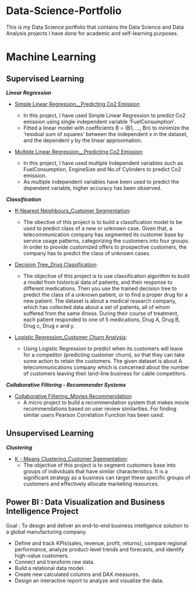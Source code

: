 # Data-Science-Portfolio
This is my Data Science portfolio that contains the Data Science and Data Analysis projects I have done for academic and self-learning purposes.

# Machine Learning
## Supervised Learning
  ***Linear Regression***

  * [Simple Linear Regression__Predicting Co2 Emission](https://github.com/RajBathani/DataScience/blob/master/Linear%20Regression/Linear%20Regression_Co2%20Emission.ipynb) 
    * In this project, I have used Simple Linear Regression to predict Co2 emission using single independent variable 'FuelConsumption'.
    * Fitted a linear model with coefficients B = (B1, ..., Bn) to minimize the 'residual sum of squares' between the independent x in the dataset, and the dependent y by the  linear approximation.
    
  * [Multiple Linear Regression__Predicting Co2 Emission](https://github.com/RajBathani/DataScience/blob/master/Linear%20Regression/Multiple%20Linear%20Regression_Co2%20Emission.ipynb)
    * In this project, I have used multiple Independent variables such as FuelConsumption, EngineSize and No.of Cylinders to predict Co2 emission.
    * As multiple independent variables have been used to predict the dependent variable, higher accuracy has been observed.
  
  ***Classification***
  * [K-Nearest Neighbours_Customer Segmentation](https://github.com/RajBathani/Machine-Learning_Classification/blob/main/KNN%20algorithm/Customer%20Segmentation_KNN.ipynb):
    * The obective of this project is to build a classification model to be used to predict class of a new or unknown case. Given that, a telecommunication company has segmented its customer base by service usage patterns, categorizing the customers into four groups. In order to provide customized offers to prospective customers, the company has to predict the class of unknown cases.
    
  * [Decision Tree_Drug Classification](https://github.com/RajBathani/Machine-Learning_Classification/blob/main/Decision%20Tree/Decision%20Trees_Drug%20Classification.ipynb):
    * The objective of this project is to use classification algorithm to build a model from historical data of patients, and their response to different medications. Then you use the trained decision tree to predict the class of a unknown patient, or to find a proper drug for a new patient. The dataset is about a medical research company, which has collected data about a set of patients, all of whom suffered from the same illness. During their course of treatment, each patient responded to one of 5 medications, Drug A, Drug B, Drug c, Drug x and y. 
    
  * [Logistic Regression_Customer Churn Analysis](https://github.com/RajBathani/Machine-Learning_Classification/blob/main/Logistic%20Regression/Logistic%20Regression_Churn%20Analysis.ipynb):
    * Using Logistic Regression to predict when its customers will leave for a competitor (predicting customer churn), so that they can take some action to retain the customers. The given dataset is about A telecommunications company which is concerned about the number of customers leaving their land-line business for cable competitors. 
  
  ***Collaborative Filtering - Recommender Systems***
   * [Collaborative Filtering_Movies Recommendation](https://github.com/RajBathani/Machine-Learning_Classification/blob/main/Collaborative%20Filtering_Recommneder%20System/Collaborative%20Filtering_Movies%20Recommendation.ipynb):
      * A micro project to build a recommendation system that makes movie recommendations based on user review similarities. For finding similar users Pearson Correlation Function has been used. 
      
      
## Unsupervised Learning
 ***Clustering***
  * [K - Means Clustering_Customer Sgementation](https://github.com/RajBathani/Machine-Learning_Clustering/blob/main/K-Means%20Clustering_Customer%20Segmentation/K-Means%20Clustering_Customer%20Segmentation.ipynb):
     * The objective of this project is to segment customers base into groups of individuals that have similar characteristics. It is a significant strategy as a business can target these specific groups of customers and effectively allocate marketing resources.
     
     
## Power BI : Data Visualization and Business Intelligence Project
Goal : To design and deliver an end-to-end business intelligence solution to a global manufacturing company.
   * Define and track KPIs(sales, revenue, profit, returns), compare regional performance, analyze product-level trends and forecasts, and identify high-value customers.
   * Connect and transform raw data.
   * Build a relational data model.
   * Create new calculated columns and DAX measures.
   * Design an interactive report to analyze and visualize the data.

  
